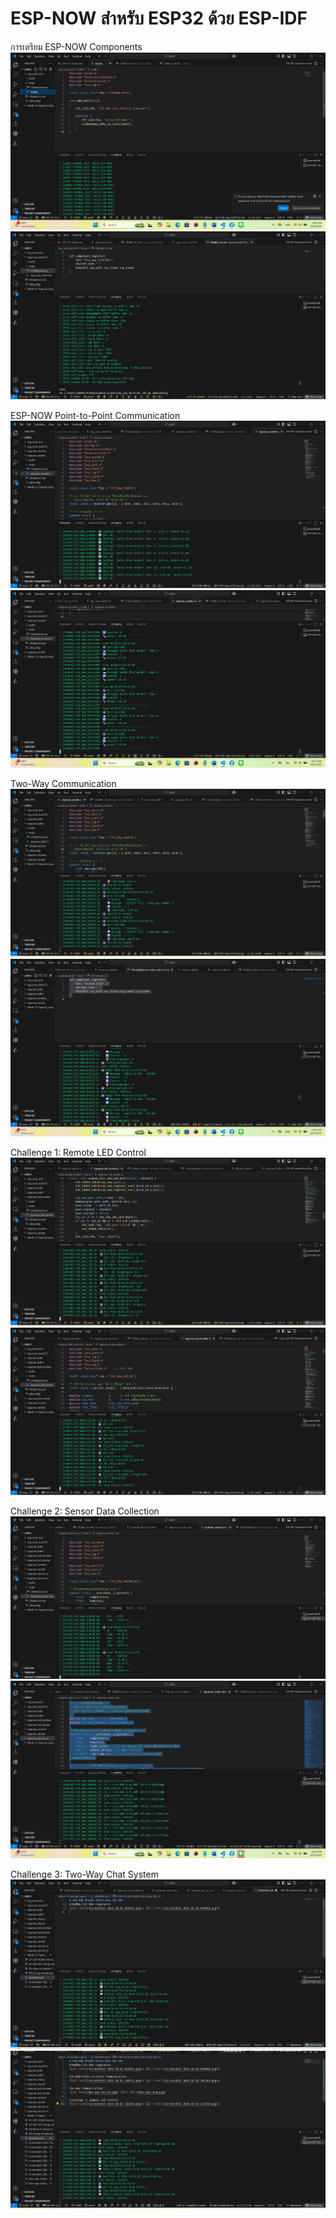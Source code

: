 # ESP-NOW สำหรับ ESP32 ด้วย ESP-IDF
การเตรียม ESP-NOW Components
![alt text](<Screenshot 2025-10-02 092939.png>) ![alt text](<Screenshot 2025-10-02 095040.png>)

ESP-NOW Point-to-Point Communication
![alt text](<Screenshot 2025-10-02 100723.png>) ![alt text](<Screenshot 2025-10-02 101749.png>)

Two-Way Communication
![alt text](two-way-recive.png) ![alt text](two-way-send.png)

Challenge 1: Remote LED Control
![alt text](<Screenshot 2025-10-02 112139.png>) ![alt text](<Screenshot 2025-10-02 112719.png>)

Challenge 2: Sensor Data Collection
![alt text](<Screenshot 2025-10-02 122743.png>) ![alt text](<Screenshot 2025-10-02 122107.png>)

Challenge 3: Two-Way Chat System
![alt text](<Screenshot 2025-10-02 124210.png>) ![alt text](<Screenshot 2025-10-02 125239.png>)